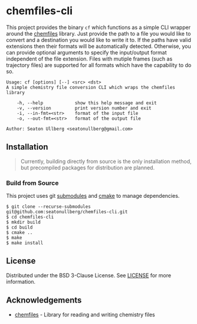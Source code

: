 # chemfiles-cli

This project provides the binary `cf` which functions as a simple CLI wrapper around the [chemfiles](https://github.com/chemfiles/chemfiles) library. Just provide the path to a file you would like to convert and a destination you would like to write it to. If the paths have valid extensions then their formats will be automatically detected. Otherwise, you can provide optional arguments to specify the input/output format independent of the file extension. Files with mutiple frames (such as trajectory files) are supported for all formats which have the capability to do so.

```
Usage: cf [options] [--] <src> <dst>
A simple chemistry file conversion CLI which wraps the chemfiles library

    -h, --help            show this help message and exit
    -v, --version         print version number and exit
    -i, --in-fmt=<str>    format of the input file
    -o, --out-fmt=<str>   format of the output file

Author: Seaton Ullberg <seatonullberg@gmail.com>
```

## Installation

> Currently, building directly from source is the only installation method, but precompiled packages for distribution are planned.

### Build from Source

This project uses git [submodules](https://git-scm.com/book/en/v2/Git-Tools-Submodules) and [cmake](https://cmake.org/) to manage dependencies.

```shell
$ git clone --recurse-submodules git@github.com:seatonullberg/chemfiles-cli.git
$ cd chemfiles-cli
$ mkdir build
$ cd build
$ cmake ..
$ make
$ make install
```

## License

Distributed under the BSD 3-Clause License. See [LICENSE](./LICENSE) for more information. 

## Acknowledgements

* [chemfiles](https://github.com/chemfiles/chemfiles) - Library for reading and writing chemistry files